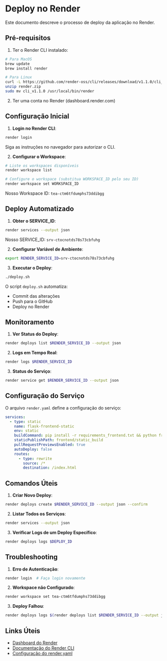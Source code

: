 # Deploy no Render

Este documento descreve o processo de deploy da aplicação no Render.

## Pré-requisitos

1. Ter o Render CLI instalado:

```bash
# Para MacOS
brew update
brew install render

# Para Linux
curl -L https://github.com/render-oss/cli/releases/download/v1.1.0/cli_1.1.0_linux_amd64.zip -o render.zip
unzip render.zip
sudo mv cli_v1.1.0 /usr/local/bin/render
```

2. Ter uma conta no Render (dashboard.render.com)

## Configuração Inicial

1. **Login no Render CLI**:

```bash
render login
```

Siga as instruções no navegador para autorizar o CLI.

2. **Configurar o Workspace**:

```bash
# Liste os workspaces disponíveis
render workspace list

# Configure o workspace (substitua WORKSPACE_ID pelo seu ID)
render workspace set WORKSPACE_ID
```

Nosso Workspace ID: `tea-ctm6tfdumphs73ddibgg`

## Deploy Automatizado

1. **Obter o SERVICE_ID**:

```bash
render services --output json
```

Nosso SERVICE_ID: `srv-ctocnotds78s73cbfuhg`

2. **Configurar Variável de Ambiente**:

```bash
export RENDER_SERVICE_ID=srv-ctocnotds78s73cbfuhg
```

3. **Executar o Deploy**:

```bash
./deploy.sh
```

O script `deploy.sh` automatiza:

- Commit das alterações
- Push para o GitHub
- Deploy no Render

## Monitoramento

1. **Ver Status do Deploy**:

```bash
render deploys list $RENDER_SERVICE_ID --output json
```

2. **Logs em Tempo Real**:

```bash
render logs $RENDER_SERVICE_ID
```

3. **Status do Serviço**:

```bash
render service get $RENDER_SERVICE_ID --output json
```

## Configuração do Serviço

O arquivo `render.yaml` define a configuração do serviço:

```yaml
services:
  - type: static
    name: flask-frontend-static
    env: static
    buildCommand: pip install -r requirements_frontend.txt && python frontend/build.py
    staticPublishPath: frontend/static_build
    pullRequestPreviewsEnabled: true
    autoDeploy: false
    routes:
      - type: rewrite
        source: /*
        destination: /index.html
```

## Comandos Úteis

1. **Criar Novo Deploy**:

```bash
render deploys create $RENDER_SERVICE_ID --output json --confirm
```

2. **Listar Todos os Serviços**:

```bash
render services --output json
```

3. **Verificar Logs de um Deploy Específico**:

```bash
render deploys logs $DEPLOY_ID
```

## Troubleshooting

1. **Erro de Autenticação**:

```bash
render login  # Faça login novamente
```

2. **Workspace não Configurado**:

```bash
render workspace set tea-ctm6tfdumphs73ddibgg
```

3. **Deploy Falhou**:

```bash
render deploys logs $(render deploys list $RENDER_SERVICE_ID --output json | jq -r '.[0].id')
```

## Links Úteis

- [Dashboard do Render](https://dashboard.render.com)
- [Documentação do Render CLI](https://render.com/docs/cli)
- [Configuração do render.yaml](https://render.com/docs/yaml-spec)
